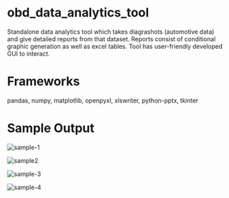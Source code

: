# obd_data_analytics_tool
Standalone data analytics tool which takes diagrashots (automotive data) and give detailed reports from that dataset. 
Reports consist of conditional graphic generation as well as excel tables.
Tool has user-friendly developed GUI to interact.

# Frameworks
pandas, numpy, matplotlib, openpyxl, xlswriter, python-pptx, tkinter

# Sample Output

![sample-1](https://github.com/rahmansahinler1/obd_data_analytics_tool/assets/102040290/6e632b21-8503-4bce-b6f7-c384b407ea66)

![sample2](https://github.com/rahmansahinler1/obd_data_analytics_tool/assets/102040290/f00ca82c-74ab-4813-8af0-2d6893bd8b96)

![sample-3](https://github.com/rahmansahinler1/obd_data_analytics_tool/assets/102040290/9cdb3d59-2983-4424-861b-d263c6b54c07)

![sample-4](https://github.com/rahmansahinler1/obd_data_analytics_tool/assets/102040290/d521caf0-320a-4e02-b776-3c58108cab2f)
